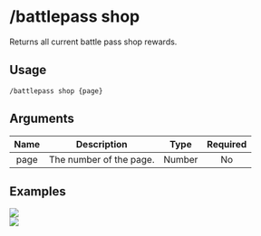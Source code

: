 # /battlepass shop

Returns all current battle pass shop rewards.

## Usage

```
/battlepass shop {page}
```

## Arguments

| Name | Description             | Type   | Required |
| :--: | :---------------------: | :----: | :------: |
| page | The number of the page. | Number | No       |

## Examples

<img src="https://github.com/user-attachments/assets/84405b28-e7d4-4da0-b0a8-348dc527e31a" class="rounded-corners">\
<img src="https://github.com/user-attachments/assets/b74db1bd-d1d0-499c-87f2-f701702f5d31" class="rounded-corners">